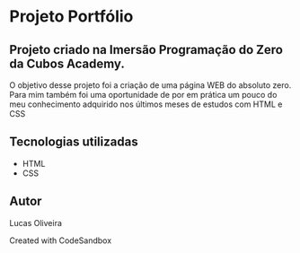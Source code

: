 <h1 align="start"> Projeto Portfólio </h1>

<h2 align="start"> Projeto criado na Imersão Programação do Zero da Cubos Academy. </h2>

<p> O objetivo desse projeto foi a criação de uma página WEB do absoluto zero. Para mim também foi uma oportunidade de por em prática um pouco do meu conhecimento adquirido nos últimos meses de estudos com HTML e CSS </p>

<h2 align="start"> Tecnologias utilizadas </h2>

<ul>
<li>
HTML
</li>
<li>
CSS
</li>
</ul>

<h2 align="start"> Autor </h2>

<p> Lucas Oliveira </p>
<a href="https://www.linkedin.com/in/lucas-oliveira-5b8a5532/" target="_blank" rel="noopener noreferrer"></a>

Created with CodeSandbox
